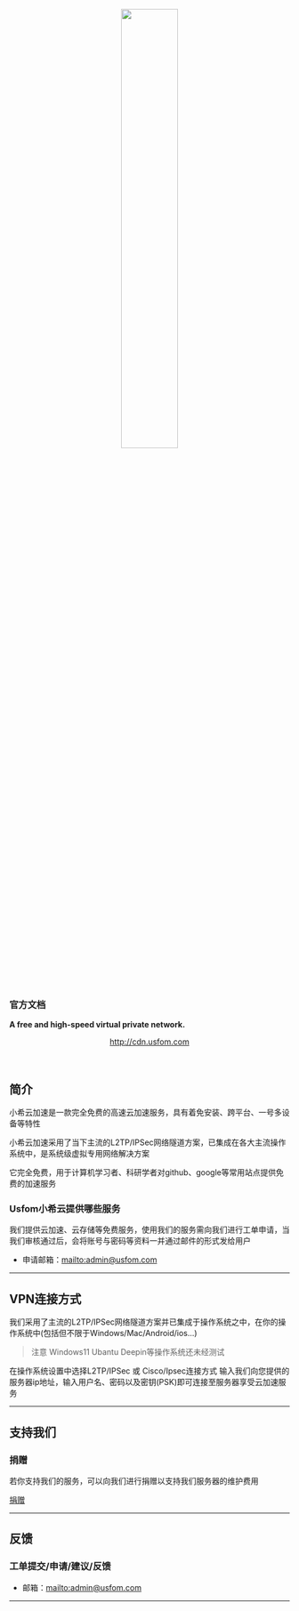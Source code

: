 <p align="center">
	<a href="http://cdn.usfom.com/"><img src="http://cdn.usfom.com/images/logo.jpg" width="45%"></a>
</p>
<p align="center">
<h3>官方文档</h3>
	<strong>A free and high-speed virtual private network.</strong>
</p>
<p align="center">
<a href="http://cdn.usfom.com">http://cdn.usfom.com</a>
</p>


<br/>



## 简介
小希云加速是一款完全免费的高速云加速服务，具有着免安装、跨平台、一号多设备等特性

小希云加速采用了当下主流的L2TP/IPSec网络隧道方案，已集成在各大主流操作系统中，是系统级虚拟专用网络解决方案

它完全免费，用于计算机学习者、科研学者对github、google等常用站点提供免费的加速服务

### Usfom小希云提供哪些服务

我们提供云加速、云存储等免费服务，使用我们的服务需向我们进行工单申请，当我们审核通过后，会将账号与密码等资料一并通过邮件的形式发给用户

- 申请邮箱：[mailto:admin@usfom.com](mailto:admin@usfom.com)


-------------------------------------------------------------------------------

## VPN连接方式

我们采用了主流的L2TP/IPSec网络隧道方案并已集成于操作系统之中，在你的操作系统中(包括但不限于Windows/Mac/Android/ios...)
> 注意
> Windows11 Ubantu Deepin等操作系统还未经测试

在操作系统设置中选择L2TP/IPSec 或 Cisco/Ipsec连接方式 输入我们向您提供的服务器ip地址，输入用户名、密码以及密钥(PSK)即可连接至服务器享受云加速服务

-------------------------------------------------------------------------------


## 支持我们

### 捐赠

若你支持我们的服务，可以向我们进行捐赠以支持我们服务器的维护费用

[捐赠](mailto:admin@usfom.com)

-------------------------------------------------------------------------------


## 反馈

### 工单提交/申请/建议/反馈

- 邮箱：[mailto:admin@usfom.com](mailto:admin@usfom.com)



-------------------------------------------------------------------------------
